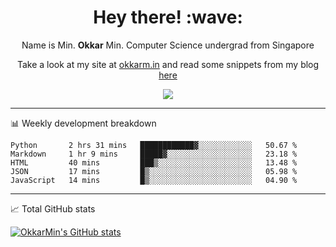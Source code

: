 <h1 align="center"> Hey there! :wave:</h1>

<p align="center">Name is Min. <strong>Okkar</strong> Min. Computer Science undergrad from Singapore</p>

<p align="center">Take a look at my site at <a href="https://okkarm.in" target="_blank">okkarm.in</a> and read some snippets from my blog <a href="https://okkarm.in/blog" target="_blank">here</a></p>

<p align="center">
  <a href="https://okkarm.in/linkedin" target='_blank'>
    <img src="https://img.shields.io/badge/linkedin-%230077B5.svg?&style=for-the-badge&logo=linkedin&logoColor=white" />
  </a>
 </p>

---

📊 Weekly development breakdown

<!--START_SECTION:waka-->
```text
Python       2 hrs 31 mins   ████████████▓░░░░░░░░░░░░   50.67 % 
Markdown     1 hr 9 mins     █████▓░░░░░░░░░░░░░░░░░░░   23.18 % 
HTML         40 mins         ███▒░░░░░░░░░░░░░░░░░░░░░   13.48 % 
JSON         17 mins         █▒░░░░░░░░░░░░░░░░░░░░░░░   05.98 % 
JavaScript   14 mins         █▒░░░░░░░░░░░░░░░░░░░░░░░   04.90 % 
```
<!--END_SECTION:waka-->

---

📈 Total GitHub stats

<p>
  <a href="https://github.com/OkkarMin"><img src="https://github-readme-stats.vercel.app/api?username=OkkarMin&hide_border=true&show_icons=true&theme=graywhite" alt="OkkarMin's GitHub stats"></a>
</p>
